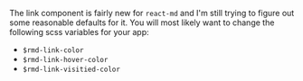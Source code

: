 The link component is fairly new for `react-md` and I'm still trying to figure
out some reasonable defaults for it. You will most likely want to change the
following scss variables for your app:

- `$rmd-link-color`
- `$rmd-link-hover-color`
- `$rmd-link-visitied-color`
